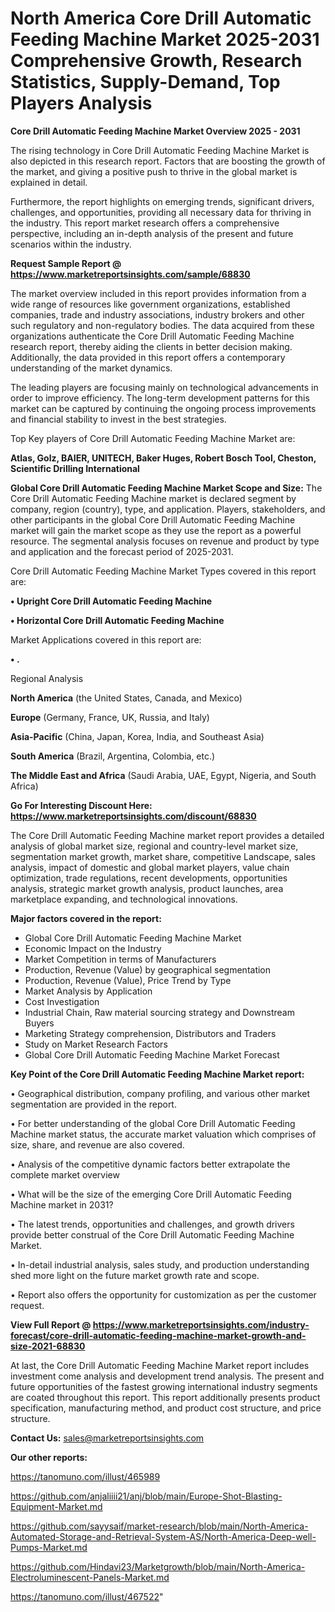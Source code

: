  # North America Core Drill Automatic Feeding Machine Market 2025-2031 Comprehensive Growth, Research Statistics, Supply-Demand,  Top Players Analysis

<Strong> Core Drill Automatic Feeding Machine Market Overview 2025 - 2031</strong>

The rising technology in Core Drill Automatic Feeding Machine Market is also depicted in this research report. Factors that are boosting the growth of the market, and giving a positive push to thrive in the global market is explained in detail.

Furthermore, the report highlights on emerging trends, significant drivers, challenges, and opportunities, providing all necessary data for thriving in the industry. This report market research offers a comprehensive perspective, including an in-depth analysis of the present and future scenarios within the industry.

<strong>Request Sample Report @ <a href=https://www.marketreportsinsights.com/sample/68830>https://www.marketreportsinsights.com/sample/68830</a></strong>

The market overview included in this report provides information from a wide range of resources like government organizations, established companies, trade and industry associations, industry brokers and other such regulatory and non-regulatory bodies. The data acquired from these organizations authenticate the Core Drill Automatic Feeding Machine research report, thereby aiding the clients in better decision making. Additionally, the data provided in this report offers a contemporary understanding of the market dynamics.

The leading players are focusing mainly on technological advancements in order to improve efficiency. The long-term development patterns for this market can be captured by continuing the ongoing process improvements and financial stability to invest in the best strategies.

Top Key players of Core Drill Automatic Feeding Machine Market are:

<strong>Atlas, Golz, BAIER, UNITECH, Baker Huges, Robert Bosch Tool, Cheston, Scientific Drilling International</strong>

<strong><b>Global Core Drill Automatic Feeding Machine Market Scope and Size:</b></strong>
The Core Drill Automatic Feeding Machine market is declared segment by company, region (country), type, and application. Players, stakeholders, and other participants in the global Core Drill Automatic Feeding Machine market will gain the market scope as they use the report as a powerful resource. The segmental analysis focuses on revenue and product by type and application and the forecast period of 2025-2031.

Core Drill Automatic Feeding Machine Market Types covered in this report are:

<strong>• Upright Core Drill Automatic Feeding Machine

• Horizontal Core Drill Automatic Feeding Machine</strong>

Market Applications covered in this report are:

<strong>• .</strong> 

Regional Analysis

<strong>North America</strong> (the United States, Canada, and Mexico)

<strong>Europe</strong> (Germany, France, UK, Russia, and Italy)

<strong>Asia-Pacific</strong> (China, Japan, Korea, India, and Southeast Asia)

<strong>South America</strong> (Brazil, Argentina, Colombia, etc.)

<strong>The Middle East and Africa</strong> (Saudi Arabia, UAE, Egypt, Nigeria, and South Africa)

<strong>Go For Interesting Discount Here: <a href=https://www.marketreportsinsights.com/discount/68830>https://www.marketreportsinsights.com/discount/68830</a></strong>

The Core Drill Automatic Feeding Machine market report provides a detailed analysis of global market size, regional and country-level market size, segmentation market growth, market share, competitive Landscape, sales analysis, impact of domestic and global market players, value chain optimization, trade regulations, recent developments, opportunities analysis, strategic market growth analysis, product launches, area marketplace expanding, and technological innovations.

<strong><b>Major factors covered in the report:</b></strong>
<ul>
  <li>Global Core Drill Automatic Feeding Machine Market </li>
  <li>Economic Impact on the Industry</li>
  <li>Market Competition in terms of Manufacturers</li>
  <li>Production, Revenue (Value) by geographical segmentation</li>
  <li>Production, Revenue (Value), Price Trend by Type</li>
  <li>Market Analysis by Application</li>
  <li>Cost Investigation</li>
  <li>Industrial Chain, Raw material sourcing strategy and Downstream Buyers</li>
  <li>Marketing Strategy comprehension, Distributors and Traders</li>
  <li>Study on Market Research Factors</li>
  <li>Global Core Drill Automatic Feeding Machine Market Forecast</li>
</ul>

<strong><b>Key Point of the Core Drill Automatic Feeding Machine Market report:</b></strong>

• Geographical distribution, company profiling, and various other market segmentation are provided in the report.

• For better understanding of the global Core Drill Automatic Feeding Machine market status, the accurate market valuation which comprises of size, share, and revenue are also covered.

• Analysis of the competitive dynamic factors better extrapolate the complete market overview

• What will be the size of the emerging Core Drill Automatic Feeding Machine market in 2031?

• The latest trends, opportunities and challenges, and growth drivers provide better construal of the Core Drill Automatic Feeding Machine Market.

• In-detail industrial analysis, sales study, and production understanding shed more light on the future market growth rate and scope.

• Report also offers the opportunity for customization as per the customer request.

<strong><b>View Full Report @ <a href=https://www.marketreportsinsights.com/industry-forecast/core-drill-automatic-feeding-machine-market-growth-and-size-2021-68830>https://www.marketreportsinsights.com/industry-forecast/core-drill-automatic-feeding-machine-market-growth-and-size-2021-68830</a></b></strong>


At last, the Core Drill Automatic Feeding Machine Market report includes investment come analysis and development trend analysis. The present and future opportunities of the fastest growing international industry segments are coated throughout this report. This report additionally presents product specification, manufacturing method, and product cost structure, and price structure.

<strong>Contact Us:</strong>
sales@marketreportsinsights.com

<strong>Our other reports:</strong>

<a href=https://tanomuno.com/illust/465989>https://tanomuno.com/illust/465989</a>

<a href=https://github.com/anjaliiii21/anj/blob/main/Europe-Shot-Blasting-Equipment-Market.md>https://github.com/anjaliiii21/anj/blob/main/Europe-Shot-Blasting-Equipment-Market.md</a>

<a href=https://github.com/sayysaif/market-research/blob/main/North-America-Automated-Storage-and-Retrieval-System-AS/North-America-Deep-well-Pumps-Market.md>https://github.com/sayysaif/market-research/blob/main/North-America-Automated-Storage-and-Retrieval-System-AS/North-America-Deep-well-Pumps-Market.md</a>

<a href=https://github.com/Hindavi23/Marketgrowth/blob/main/North-America-Electroluminescent-Panels-Market.md>https://github.com/Hindavi23/Marketgrowth/blob/main/North-America-Electroluminescent-Panels-Market.md</a>

<a href=https://tanomuno.com/illust/467522>https://tanomuno.com/illust/467522</a>"
